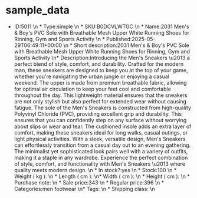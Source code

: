 # sample_data
* ID:5011 \n * Type:simple \n * SKU:B0DCVLWTGC \n * Name:2031 Men's & Boy's PVC Sole with Breathable Mesh Upper White Running Shoes for Rinning, Gym and Sports Activity \n * Published:2025-05-29T06:49:11+00:00 \n * Short description:2031 Men's &amp; Boy's PVC Sole with Breathable Mesh Upper White Running Shoes for Rinning, Gym and Sports Activity \n* Description:Introducing the Men's Sneakers \u2013 a perfect blend of style, comfort, and durability. Crafted for the modern man, these sneakers are designed to keep you at the top of your game, whether you're navigating the urban jungle or enjoying a casual weekend. The upper is made from premium breathable fabric, allowing for optimal air circulation to keep your feet cool and comfortable throughout the day. This lightweight material ensures that the sneakers are not only stylish but also perfect for extended wear without causing fatigue. The sole of the Men's Sneakers is constructed from high-quality Polyvinyl Chloride (PVC), providing excellent grip and durability. This ensures that you can confidently step on any surface without worrying about slips or wear and tear. The cushioned insole adds an extra layer of comfort, making these sneakers ideal for long walks, casual outings, or light physical activities. With a sleek, versatile design, Men's Sneakers can effortlessly transition from a casual day out to an evening gathering. The minimalist yet sophisticated look pairs well with a variety of outfits, making it a staple in any wardrobe. Experience the perfect combination of style, comfort, and functionality with Men's Sneakers \u2013 where quality meets modern design. \n * In stock?:yes \n * Stock:100 \n * Weight ( kg ): \n * Length ( cm ): \n* Width ( cm ): \n * Height ( cm ): \n * Purchase note: \n * Sale price:343 \n * Regular price:396 \n * Categories:men footwear \n* Tags: \n * Shipping class: \n
